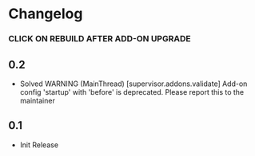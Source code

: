 # Changelog
### CLICK ON REBUILD AFTER ADD-ON UPGRADE

## 0.2
- Solved WARNING (MainThread) [supervisor.addons.validate] Add-on config 'startup' with 'before' is deprecated. Please report this to the maintainer

## 0.1
- Init Release

